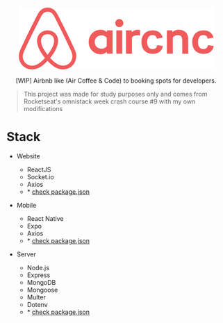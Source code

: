 <p align="center">
  <img src="mobile/src/assets/logo@3x.png" />
</p>

<p align="center">
[WIP] Airbnb like (Air Coffee &amp; Code) to booking spots for developers.

>This project was made for study purposes only and comes from Rocketseat's omnistack week crash course #9 with my own modifications
</p>

# Stack

- Website
  - ReactJS
  - Socket.io
  - Axios
  - \* [check package.json](/website/package.json)

- Mobile
  - React Native
  - Expo
  - Axios
  - \* [check package.json](/mobile/package.json)  

- Server
  - Node.js
  - Express
  - MongoDB
  - Mongoose
  - Multer
  - Dotenv
  - \* [check package.json](/server/package.json)

